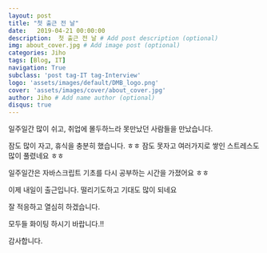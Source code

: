 ```yaml
---
layout: post
title: "첫 출근 전 날"
date:   2019-04-21 00:00:00
description:  첫 출근 전 날 # Add post description (optional)
img: about_cover.jpg # Add image post (optional)
categories: Jiho
tags: [Blog, IT]
navigation: True
subclass: 'post tag-IT tag-Interview'
logo: 'assets/images/default/DMB_logo.png'
cover: 'assets/images/cover/about_cover.jpg'
author: Jiho # Add name author (optional)
disqus: true
---
```

  
일주일간 많이 쉬고, 취업에 몰두하느라 못만났던 사람들을 만났습니다. 

잠도 많이 자고, 휴식을 충분히 했습니다. ㅎㅎ 잠도 못자고 여러가지로 쌓인 스트레스도 많이 풀렸네요 ㅎㅎ

일주일간은 자바스크립트 기초를 다시 공부하는 시간을 가졌어요 ㅎㅎ

이제 내일이 출근입니다. 떨리기도하고 기대도 많이 되네요

잘 적응하고 열심히 하겠습니다.

모두들 화이팅 하시기 바랍니다.!!

감사합니다.


